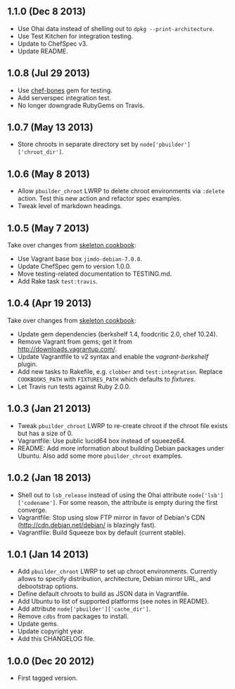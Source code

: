 1.1.0 (Dec 8 2013)
------------------

* Use Ohai data instead of shelling out to `dpkg --print-architecture`.
* Use Test Kitchen for integration testing.
* Update to ChefSpec v3.
* Update README.

1.0.8 (Jul 29 2013)
-------------------

* Use [chef-bones](https://github.com/mlafeldt/chef-bones) gem for testing.
* Add serverspec integration test.
* No longer downgrade RubyGems on Travis.

1.0.7 (May 13 2013)
-------------------

* Store chroots in separate directory set by `node['pbuilder']['chroot_dir']`.

1.0.6 (May 8 2013)
------------------

* Allow `pbuilder_chroot` LWRP to delete chroot environments via `:delete`
  action. Test this new action and refactor spec examples.
* Tweak level of markdown headings.

1.0.5 (May 7 2013)
------------------

Take over changes from [skeleton cookbook](https://github.com/mlafeldt/skeleton-cookbook):

* Use Vagrant base box `jimdo-debian-7.0.0`.
* Update ChefSpec gem to version 1.0.0.
* Move testing-related documentation to TESTING.md.
* Add Rake task `test:travis`.

1.0.4 (Apr 19 2013)
-------------------

Take over changes from [skeleton cookbook](https://github.com/mlafeldt/skeleton-cookbook):

* Update gem dependencies (berkshelf 1.4, foodcritic 2.0, chef 10.24).
* Remove Vagrant from gems; get it from http://downloads.vagrantup.com/.
* Update Vagrantfile to v2 syntax and enable the _vagrant-berkshelf_ plugin.
* Add new tasks to Rakefile, e.g. `clobber` and `test:integration`. Replace
  `COOKBOOKS_PATH` with `FIXTURES_PATH` which defaults to _fixtures_.
* Let Travis run tests against Ruby 2.0.0.

1.0.3 (Jan 21 2013)
-------------------

* Tweak `pbuilder_chroot` LWRP to re-create chroot if the chroot file exists but
  has a size of 0.
* Vagrantfile: Use public lucid64 box instead of squeeze64.
* README: Add more information about building Debian packages under Ubuntu. Also
  add some more `pbuilder_chroot` examples.

1.0.2 (Jan 18 2013)
-------------------

* Shell out to `lsb_release` instead of using the Ohai attribute
  `node['lsb']['codename']`. For some reason, the attribute is empty during the
  first converge.
* Vagrantfile: Stop using slow FTP mirror in favor of Debian's CDN
  (http://cdn.debian.net/debian/ is blazingly fast).
* Vagrantfile: Build Squeeze box by default (current stable).

1.0.1 (Jan 14 2013)
-------------------

* Add `pbuilder_chroot` LWRP to set up chroot environments. Currently allows to
  specify distribution, architecture, Debian mirror URL, and debootstrap options.
* Define default chroots to build as JSON data in Vagrantfile.
* Add Ubuntu to list of supported platforms (see notes in README).
* Add attribute `node['pbuilder']['cache_dir']`.
* Remove `cdbs` from packages to install.
* Update gems.
* Update copyright year.
* Add this CHANGELOG file.

1.0.0 (Dec 20 2012)
-------------------

* First tagged version.
